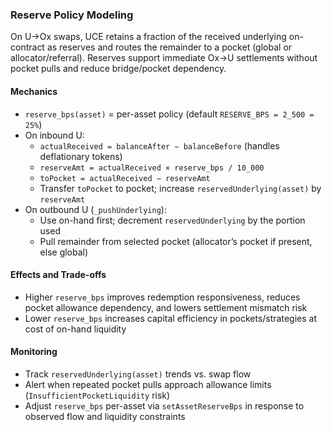 ### Reserve Policy Modeling

On U→Ox swaps, UCE retains a fraction of the received underlying on-contract as reserves and routes the remainder to a pocket (global or allocator/referral). Reserves support immediate Ox→U settlements without pocket pulls and reduce bridge/pocket dependency.

#### Mechanics
- `reserve_bps(asset)` = per-asset policy (default `RESERVE_BPS = 2_500 = 25%`)
- On inbound U:
  - `actualReceived = balanceAfter − balanceBefore` (handles deflationary tokens)
  - `reserveAmt = actualReceived × reserve_bps / 10_000`
  - `toPocket = actualReceived − reserveAmt`
  - Transfer `toPocket` to pocket; increase `reservedUnderlying(asset)` by `reserveAmt`
- On outbound U (`_pushUnderlying`):
  - Use on-hand first; decrement `reservedUnderlying` by the portion used
  - Pull remainder from selected pocket (allocator’s pocket if present, else global)

#### Effects and Trade-offs
- Higher `reserve_bps` improves redemption responsiveness, reduces pocket allowance dependency, and lowers settlement mismatch risk
- Lower `reserve_bps` increases capital efficiency in pockets/strategies at cost of on-hand liquidity

#### Monitoring
- Track `reservedUnderlying(asset)` trends vs. swap flow
- Alert when repeated pocket pulls approach allowance limits (`InsufficientPocketLiquidity` risk)
- Adjust `reserve_bps` per-asset via `setAssetReserveBps` in response to observed flow and liquidity constraints
